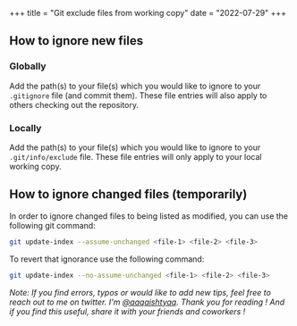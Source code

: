 +++
title = "Git exclude files from working copy"
date = "2022-07-29"
+++

## How to ignore new files

### Globally

Add the path(s) to your file(s) which you would like to ignore to your `.gitignore` file (and commit them). These file entries will also apply to others checking out the repository.

### Locally

Add the path(s) to your file(s) which you would like to ignore to your `.git/info/exclude` file. These file entries will only apply to your local working copy.

## How to ignore changed files (temporarily)

In order to ignore changed files to being listed as modified, you can use the following git command:

```bash
git update-index --assume-unchanged <file-1> <file-2> <file-3>
```

To revert that ignorance use the following command:

```bash
git update-index --no-assume-unchanged <file-1> <file-2> <file-3>
```

*Note: If you find errors, typos or would like to add new tips, feel free to
reach out to me on twitter. I'm [@aaqaishtyaq](https://twitter.com/aaqaishtyaq). Thank
you for reading ! And if you find this useful, share it with your friends and
coworkers !*
